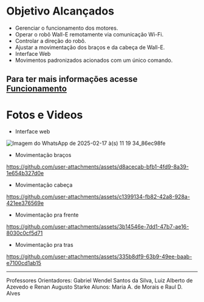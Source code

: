
# Objetivo Alcançados 

- Gerenciar o funcionamento dos motores.
- Operar o robô Wall-E remotamente via comunicação Wi-Fi.
- Controlar a direção do robô.
- Ajustar a movimentação dos braços e da cabeça de Wall-E.
- Interface Web
- Movimentos padronizados acionados com um único comando.

Para ter mais informações acesse [Funcionamento](Funcionamento.md)
---

# Fotos e Videos

- Interface web
  
![Imagem do WhatsApp de 2025-02-17 à(s) 11 19 34_86ec98fe](https://github.com/user-attachments/assets/cedb1dd9-7e36-4868-bdb4-3d8cf24d99a9)

- Movimentação braços

https://github.com/user-attachments/assets/d8acecab-bfb1-4fd9-8a39-1e654b327d0e

- Movimentação cabeça

https://github.com/user-attachments/assets/c1399134-fb82-42a8-928a-421ee376569e

- Movimentação pra frente

https://github.com/user-attachments/assets/3b14546e-7dd1-47b7-ae16-8030c0cf5d71

- Movimentação pra tras

https://github.com/user-attachments/assets/335b8df9-63b9-49ee-baab-e7100cd1ab15

---
Professores Orientadores: Gabriel Wendel Santos da Silva, Luiz Alberto de Azevedo e Renan Augusto Starke
Alunos: Maria A. de Morais e Raul D. Alves







